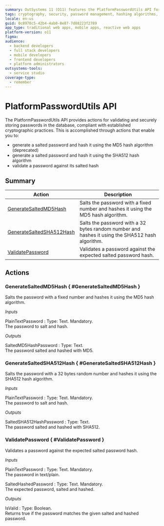 ```yaml
---
summary: OutSystems 11 (O11) features the PlatformPasswordUtils API for secure password validation and storage using cryptographic hashing.
tags: cryptography, security, password management, hashing algorithms, api documentation
locale: en-us
guid: 0c8970c5-42b4-4ab0-8e87-7d88223f2789
app_type: traditional web apps, mobile apps, reactive web apps
platform-version: o11
figma:
audience:
  - backend developers
  - full stack developers
  - mobile developers
  - frontend developers
  - platform administrators
outsystems-tools:
  - service studio
coverage-type:
  - remember
---
```


# PlatformPasswordUtils API

The PlatformPasswordUtils API provides actions for validating and securely storing passwords in the database, compliant with established cryptographic practices. This is accomplished through actions that enable you to:

* generate a salted password and hash it using the MD5 hash algorithm (deprecated)
* generate a salted password and hash it using the SHA512 hash algorithm
* validate a password against its salted hash

## Summary

| Action | Description |
| ---|--- |
| [GenerateSaltedMD5Hash](<#GenerateSaltedMD5Hash>) | Salts the password with a fixed number and hashes it using the MD5 hash algorithm. |
| [GenerateSaltedSHA512Hash](<#GenerateSaltedSHA512Hash>) | Salts the password with a 32 bytes random number and hashes it using the SHA512 hash algorithm. |
| [ValidatePassword](<#ValidatePassword>) | Validates a password against the expected salted password hash. |

## Actions

### GenerateSaltedMD5Hash { #GenerateSaltedMD5Hash }

Salts the password with a fixed number and hashes it using the MD5 hash algorithm.

_Inputs_

PlainTextPassword
:   Type: Text. Mandatory.  
    The password to salt and hash.  

_Outputs_

SaltedMD5HashPassword
:   Type: Text.  
    The password salted and hashed with MD5.  

### GenerateSaltedSHA512Hash { #GenerateSaltedSHA512Hash }

Salts the password with a 32 bytes random number and hashes it using the SHA512 hash algorithm.

_Inputs_

PlainTextPassword
:   Type: Text. Mandatory.  
    The password to salt and hash.

_Outputs_

SaltedSHA512HashPassword
:   Type: Text.  
    The password salted and hashed with SHA512.

### ValidatePassword { #ValidatePassword }

Validates a password against the expected salted password hash.

_Inputs_

PlainTextPassword
:   Type: Text. Mandatory.  
    The password in text/plain.

SaltedHashedPassword
:   Type: Text. Mandatory.  
    The expected password, salted and hashed.

_Outputs_

IsValid
:   Type: Boolean.  
    Returns true if the password matches the given salted and hashed password.  
